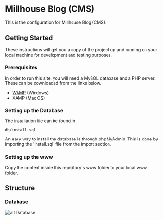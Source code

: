 # Millhouse Blog (CMS)
This is the configuration for Millhouse Blog (CMS).

## Getting Started
These instructions will get you a copy of the project up and running on your local machine for development and testing purposes. 

### Prerequisites
In order to run this site, you will need a MySQL database and a PHP server. These can be downloaded from the links below.
- <a href="http://www.wampserver.com/en/" target="_blank">WAMP</a> (Windows)
- <a href="https://www.apachefriends.org/download.html" target="_blank">XAMP</a> (Mac OS)

### Setting up the Database
The installation file can be found in 

```
db/install.sql
```
An easy way to install the database is through phpMyAdmin. This is done by importing the 'install.sql' file from the import section.

### Setting up the www
Copy the content inside this repisitory's www folder to your local www folder.

## Structure

### Database
![alt Database](https://github.com/raaghda/millhouseblog/blob/master/db/modell.png?raw=true)
